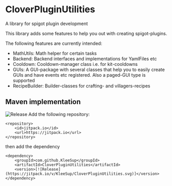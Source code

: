 # CloverPluginUtilities
A library for spigot plugin development

This library adds some features to help you out with creating spigot-plugins.

The following features are currently intended:
- MathUtils: Math helper for certain tasks
- Backend: Backend interfaces and implementations for YamlFiles etc
- Cooldown: Cooldown-manager class i.e. for kit-cooldowns
- GUIs: A GUI-package with several classes that help you to easily create GUIs and have events etc registered. Also a paged-GUI type is supported
- RecipeBuilder: Builder-classes for crafting- and villagers-recipes

## Maven implementation

![Release](https://jitpack.io/v/KleeSup/CloverPluginUtilities.svg)
Add the following repository:
```
<repository>
    <id>jitpack.io</id>
    <url>https://jitpack.io</url>
</repository>
```
then add the dependency
```
<dependency>
    <groupId>com.github.KleeSup</groupId>
    <artifactId>CloverPluginUtilities</artifactId>
    <version>[![Release](https://jitpack.io/v/KleeSup/CloverPluginUtilities.svg)]</version>
</dependency>
```
